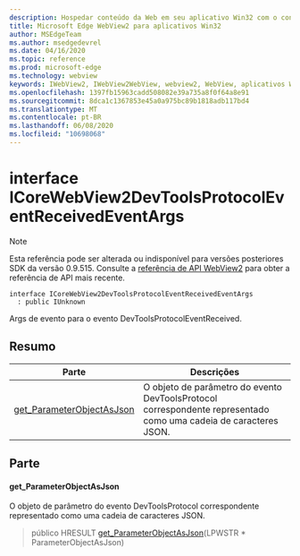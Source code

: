 ```yaml
---
description: Hospedar conteúdo da Web em seu aplicativo Win32 com o controle WebView2 do Microsoft Edge
title: Microsoft Edge WebView2 para aplicativos Win32
author: MSEdgeTeam
ms.author: msedgedevrel
ms.date: 04/16/2020
ms.topic: reference
ms.prod: microsoft-edge
ms.technology: webview
keywords: IWebView2, IWebView2WebView, webview2, WebView, aplicativos Win32, Win32, Edge, ICoreWebView2, ICoreWebView2Controller, controle do navegador, HTML Edge
ms.openlocfilehash: 1397fb15963cadd508082e39a735a8f0f64a8e91
ms.sourcegitcommit: 8dca1c1367853e45a0a975bc89b1818adb117bd4
ms.translationtype: MT
ms.contentlocale: pt-BR
ms.lasthandoff: 06/08/2020
ms.locfileid: "10698068"
---
```

# interface ICoreWebView2DevToolsProtocolEventReceivedEventArgs 

> [!NOTE]
> Esta referência pode ser alterada ou indisponível para versões posteriores SDK da versão 0.9.515. Consulte a [referência de API WebView2](../../../webview2-api-reference.md) para obter a referência de API mais recente.

```
interface ICoreWebView2DevToolsProtocolEventReceivedEventArgs
  : public IUnknown
```

Args de evento para o evento DevToolsProtocolEventReceived.

## Resumo

 Parte                        | Descrições
--------------------------------|---------------------------------------------
[get_ParameterObjectAsJson](#get_parameterobjectasjson) | O objeto de parâmetro do evento DevToolsProtocol correspondente representado como uma cadeia de caracteres JSON.

## Parte

#### get_ParameterObjectAsJson 

O objeto de parâmetro do evento DevToolsProtocol correspondente representado como uma cadeia de caracteres JSON.

> público HRESULT [get_ParameterObjectAsJson](#get_parameterobjectasjson)(LPWSTR * ParameterObjectAsJson)

